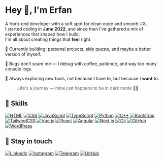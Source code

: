 # Hey 👋, I'm Erfan

A front-end developer with a soft spot for clean code and smooth UX.  
I started coding in **June 2022**, and since then I've gathered a mix of experiences that shaped how I build.  
I'm all about creating things that **feel** right.

🔧 Currently building: personal projects, side quests, and maybe a better version of myself.

🐞 Bugs don’t scare me — I debug with coffee, patience, and way too many console logs.

🚀 Always exploring new tools, not because I have to, but because I **want** to.

> Life's a journey — mine just happens to be in dark mode 🚂🌌

## 🌟 Skills

[![HTML](https://skillicons.dev/icons?i=html)](https://www.w3schools.com/html/)
[![CSS](https://skillicons.dev/icons?i=css)](https://www.w3schools.com/css/)
[![JavaScript](https://skillicons.dev/icons?i=js)](https://www.javascript.com/)
[![TypeScript](https://skillicons.dev/icons?i=typescript)](https://www.typescriptlang.org/)
[![Python](https://skillicons.dev/icons?i=python)](https://www.python.org/)
[![C++](https://skillicons.dev/icons?i=cpp)](https://cplusplus.com/)
[![Bootstrap](https://skillicons.dev/icons?i=bootstrap)](https://getbootstrap.com/)
[![TailwindCSS](https://skillicons.dev/icons?i=tailwind)](https://tailwindcss.com/)
[![Vue.js](https://skillicons.dev/icons?i=vue)](https://vuejs.org/)
[![React](https://skillicons.dev/icons?i=react)](https://reactjs.org/)
[![Angular](https://skillicons.dev/icons?i=angular)](https://angular.io/)
[![Next.js](https://skillicons.dev/icons?i=nextjs)](https://nextjs.org/)
[![Git](https://skillicons.dev/icons?i=git)](https://git-scm.com/)
[![GitHub](https://skillicons.dev/icons?i=github)](https://github.com/)
[![WordPress](https://skillicons.dev/icons?i=wordpress)](https://wordpress.org/)

## 🤙 Stay in touch

[![LinkedIn](https://img.shields.io/badge/linkedin-%231E77B5.svg?&style=for-the-badge&logo=linkedin&logoColor=white)](https://www.linkedin.com/in/erfan-jebely-79a9a52a5/)
[![Instagram](https://img.shields.io/badge/instagram-%23000000.svg?&style=for-the-badge&logo=instagram&logoColor=white)](https://www.instagram.com/erfan_devsol)
[![Telegram](https://img.shields.io/badge/telegram-%2300AEEF.svg?&style=for-the-badge&logo=telegram&logoColor=white)](https://t.me/Erfan_Jebely)
[![GitHub](https://img.shields.io/badge/github-%2324292e.svg?&style=for-the-badge&logo=github&logoColor=white)](https://github.com/erfandevsol)
